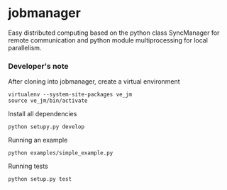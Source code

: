 jobmanager
==========

Easy distributed computing based on the python class SyncManager for remote communication and python module multiprocessing for local parallelism.

### Developer's note
After cloning into jobmanager, create a virtual environment

    virtualenv --system-site-packages ve_jm
    source ve_jm/bin/activate

Install all dependencies

    python setupy.py develop
    
Running an example

    python examples/simple_example.py
   
Running tests

    python setup.py test
